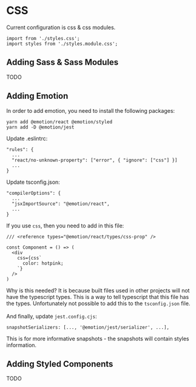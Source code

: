 # CSS

Current configuration is css & css modules.

```
import from './styles.css';
import styles from './styles.module.css';
```

## Adding Sass & Sass Modules

TODO

## Adding Emotion

In order to add emotion, you need to install the following packages:

```
yarn add @emotion/react @emotion/styled
yarn add -D @emotion/jest
```

Update .eslintrc:

```
"rules": {
  ...
  "react/no-unknown-property": ["error", { "ignore": ["css"] }]
  ...
}
```

Update tsconfig.json:

```
"compilerOptions": {
  ...
  "jsxImportSource": "@emotion/react",
  ...
}
```

If you use `css`, then you need to add in this file:

```
/// <reference types="@emotion/react/types/css-prop" />

const Component = () => (
  <div
    css={css`
      color: hotpink;
    `}
  />
)
```

Why is this needed? It is because built files used in other projects will not have the typescript types. This is a way to tell typescript that this file has the types. Unfortunately not possible to add this to the `tsconfig.json` file.\
\
And finally, update `jest.config.cjs`:

```
snapshotSerializers: [..., '@emotion/jest/serializer', ...],
```

This is for more informative snapshots - the snapshots will contain styles information.

## Adding Styled Components

TODO
